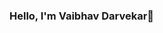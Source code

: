 ### Hello, I'm Vaibhav Darvekar👋

<!--
**vaibhav123-dev/vaibhav123-dev** is a ✨ _special_ ✨ repository because its `README.md` (this file) appears on your GitHub profile.

Here are some ideas to get you started:

- 🔭 I’m currently working on ...
- 🌱 I’m currently learning full stack web development.
- 👯 I’m looking to collaborate on ...
- 🤔 I’m looking for help with ...
- 💬 Ask me about HTML, CSS, JS.
- 📫 How to reach me:Twitter-@vaibhav61104399, Gmail-vabdarwekar00@gmail.com
- 😄 Pronouns: ...
- ⚡ Fun fact: ...
-->
